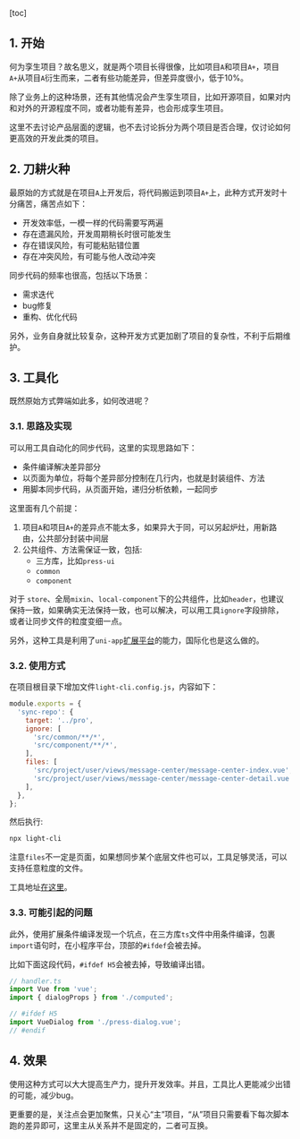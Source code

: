 [toc]

## 1. 开始

何为孪生项目？故名思义，就是两个项目长得很像，比如项目`A`和项目`A+`，项目`A+`从项目`A`衍生而来，二者有些功能差异，但差异度很小，低于10%。

除了业务上的这种场景，还有其他情况会产生孪生项目，比如开源项目，如果对内和对外的开源程度不同，或者功能有差异，也会形成孪生项目。

这里不去讨论产品层面的逻辑，也不去讨论拆分为两个项目是否合理，仅讨论如何更高效的开发此类的项目。

## 2. 刀耕火种

最原始的方式就是在项目`A`上开发后，将代码搬运到项目`A+`上，此种方式开发时十分痛苦，痛苦点如下：

- 开发效率低，一模一样的代码需要写两遍
- 存在遗漏风险，开发周期稍长时很可能发生
- 存在错误风险，有可能粘贴错位置
- 存在冲突风险，有可能与他人改动冲突

同步代码的频率也很高，包括以下场景：

- 需求迭代
- bug修复
- 重构、优化代码

另外，业务自身就比较复杂，这种开发方式更加剧了项目的复杂性，不利于后期维护。

## 3. 工具化

既然原始方式弊端如此多，如何改进呢？

### 3.1. 思路及实现

可以用工具自动化的同步代码，这里的实现思路如下：

- 条件编译解决差异部分
- 以页面为单位，将每个差异部分控制在几行内，也就是封装组件、方法
- 用脚本同步代码，从页面开始，递归分析依赖，一起同步


这里面有几个前提：

1. 项目`A`和项目`A+`的差异点不能太多，如果异大于同，可以另起炉灶，用新路由，公共部分封装中间层
2. 公共组件、方法需保证一致，包括:
   - 三方库，比如`press-ui`
   - `common`
   - `component`

对于 `store`、全局`mixin`、`local-component`下的公共组件，比如`header`，也建议保持一致，如果确实无法保持一致，也可以解决，可以用工具`ignore`字段排除，或者让同步文件的粒度变细一点。

另外，这种工具是利用了`uni-app`[扩展平台](https://uniapp.dcloud.net.cn/collocation/package.html)的能力，国际化也是这么做的。


### 3.2. 使用方式

在项目根目录下增加文件`light-cli.config.js`，内容如下：

```js
module.exports = {
  'sync-repo': {
    target: '../pro',
    ignore: [
      'src/common/**/*',
      'src/component/**/*',
    ],
    files: [
      'src/project/user/views/message-center/message-center-index.vue',
      'src/project/user/views/message-center/message-center-detail.vue',
    ],
  },
};
```

然后执行:

```bash
npx light-cli
```

注意`files`不一定是页面，如果想同步某个底层文件也可以，工具足够灵活，可以支持任意粒度的文件。

工具地址[在这里](https://github.com/novlan1/uni-plugin-light/tree/master/task)。

### 3.3. 可能引起的问题

此外，使用扩展条件编译发现一个坑点，在三方库`ts`文件中用条件编译，包裹`import`语句时，在小程序平台，顶部的`#ifdef`会被去掉。

比如下面这段代码，`#ifdef H5`会被去掉，导致编译出错。

```ts
// handler.ts
import Vue from 'vue';
import { dialogProps } from './computed';

// #ifdef H5
import VueDialog from './press-dialog.vue';
// #endif
```



## 4. 效果

使用这种方式可以大大提高生产力，提升开发效率。并且，工具比人更能减少出错的可能，减少bug。

更重要的是，关注点会更加聚焦，只关心“主”项目，“从”项目只需要看下每次脚本跑的差异即可，这里主从关系并不是固定的，二者可互换。

